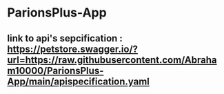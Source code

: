 # ParionsPlus-App
## link to api's sepcification : https://petstore.swagger.io/?url=https://raw.githubusercontent.com/Abraham10000/ParionsPlus-App/main/apispecification.yaml
